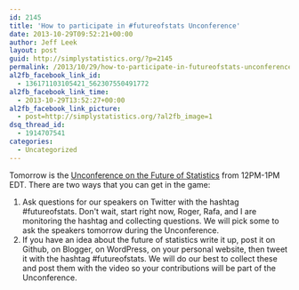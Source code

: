 ```yaml
---
id: 2145
title: 'How to participate in #futureofstats Unconference'
date: 2013-10-29T09:52:21+00:00
author: Jeff Leek
layout: post
guid: http://simplystatistics.org/?p=2145
permalink: /2013/10/29/how-to-participate-in-futureofstats-unconference/
al2fb_facebook_link_id:
  - 136171103105421_562307550491772
al2fb_facebook_link_time:
  - 2013-10-29T13:52:27+00:00
al2fb_facebook_link_picture:
  - post=http://simplystatistics.org/?al2fb_image=1
dsq_thread_id:
  - 1914707541
categories:
  - Uncategorized
---
```

Tomorrow is the [Unconference on the Future of Statistics](https://plus.google.com/events/cd94ktf46i1hbi4mbqbbvvga358) from 12PM-1PM EDT. There are two ways that you can get in the game:

  1. <span style="line-height: 16px;">Ask questions for our speakers on Twitter with the hashtag #futureofstats. Don't wait, start right now, Roger, Rafa, and I are monitoring the hashtag and collecting questions. We will pick some to ask the speakers tomorrow during the Unconference. </span>
  2. If you have an idea about the future of statistics write it up, post it on Github, on Blogger, on WordPress, on your personal website, then tweet it with the hashtag #futureofstats. We will do our best to collect these and post them with the video so your contributions will be part of the Unconference.